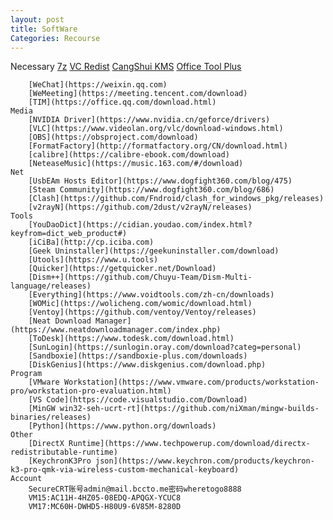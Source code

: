```yaml
---
layout: post
title: SoftWare
Categories: Recourse
---	
```

Necessary
		[7z](https://www.7-zip.org/download.html)
		[VC Redist](https://www.ghxi.com/yxkhj.html)
		[CangShui KMS](https://kms.cangshui.net/kms/KMS-Cangshui.net.bat)
		[Office Tool Plus](https://otp.landian.vip/zh-cn/download.html)
		
		[WeChat](https://weixin.qq.com)
		[WeMeeting](https://meeting.tencent.com/download)
		[TIM](https://office.qq.com/download.html)
	Media
		[NVIDIA Driver](https://www.nvidia.cn/geforce/drivers)
		[VLC](https://www.videolan.org/vlc/download-windows.html)
		[OBS](https://obsproject.com/download)
		[FormatFactory](http://formatfactory.org/CN/download.html)
		[calibre](https://calibre-ebook.com/download)
		[NeteaseMusic](https://music.163.com/#/download)
	Net
		[UsbEAm Hosts Editor](https://www.dogfight360.com/blog/475)
		[Steam Community](https://www.dogfight360.com/blog/686)
		[Clash](https://github.com/Fndroid/clash_for_windows_pkg/releases)
		[v2rayN](https://github.com/2dust/v2rayN/releases)
	Tools
		[YouDaoDict](https://cidian.youdao.com/index.html?keyfrom=dict_web_product#)
		[iCiBa](http://cp.iciba.com)
		[Geek Uninstaller](https://geekuninstaller.com/download)
		[Utools](https://www.u.tools)
		[Quicker](https://getquicker.net/Download)
		[Dism++](https://github.com/Chuyu-Team/Dism-Multi-language/releases)
		[Everything](https://www.voidtools.com/zh-cn/downloads)
		[WOMic](https://wolicheng.com/womic/download.html)
		[Ventoy](https://github.com/ventoy/Ventoy/releases)
		[Neat Download Manager](https://www.neatdownloadmanager.com/index.php)
		[ToDesk](https://www.todesk.com/download.html)
		[SunLogin](https://sunlogin.oray.com/download?categ=personal)
		[Sandboxie](https://sandboxie-plus.com/downloads)
		[DiskGenius](https://www.diskgenius.com/download.php)
	Program
		[VMware Workstation](https://www.vmware.com/products/workstation-pro/workstation-pro-evaluation.html)
		[VS Code](https://code.visualstudio.com/Download)
		[MinGW win32-seh-ucrt-rt](https://github.com/niXman/mingw-builds-binaries/releases)
		[Python](https://www.python.org/downloads)
	Other
		[DirectX Runtime](https://www.techpowerup.com/download/directx-redistributable-runtime)
		[KeychronK3Pro json](https://www.keychron.com/products/keychron-k3-pro-qmk-via-wireless-custom-mechanical-keyboard)
	Account
		SecureCRT账号admin@mail.bccto.me密码wheretogo8888
		VM15:AC11H-4HZ05-08EDQ-APQGX-YCUC8
		VM17:MC60H-DWHD5-H80U9-6V85M-8280D
